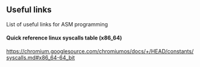 ## Useful links

List of useful links for ASM programming

#### Quick reference linux syscalls table (x86_64)
https://chromium.googlesource.com/chromiumos/docs/+/HEAD/constants/syscalls.md#x86_64-64_bit
